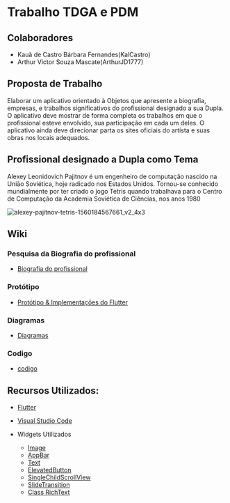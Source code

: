 # Trabalho TDGA e PDM

## Colaboradores
- Kauã de Castro Bárbara Fernandes(KalCastro)
- Arthur Victor Souza Mascate(ArthurJD1777)

## Proposta de Trabalho
Elaborar um aplicativo orientado à Objetos que apresente a biografia, empresas, e   trabalhos significativos do profissional designado a sua Dupla. O aplicativo deve mostrar de forma completa os trabalhos em que o profissional esteve envolvido, sua participação em cada um deles. O aplicativo ainda deve direcionar parta os sites oficiais do artista e suas obras nos locais adequados.

## Profissional designado a Dupla como Tema

Alexey Leonidovich Pajitnov é um engenheiro de computação nascido na União Soviética, hoje radicado nos Estados Unidos. Tornou-se conhecido mundialmente por ter criado o jogo Tetris quando trabalhava para o Centro de Computação da Academia Soviética de Ciências, nos anos 1980

  ![alexey-pajitnov-tetris-1560184567661_v2_4x3](https://github.com/user-attachments/assets/ceade7b2-efc3-4ed4-9027-841754514251)

## Wiki

### Pesquisa da Biografia do profissional
- [Biografia do profissional](https://github.com/KalCastro/Trabalho_mobile/wiki/Biografia-do-profissional)

### Protótipo
- [Protótipo & Implementações do Flutter](https://github.com/KalCastro/Trabalho_mobile/wiki/Prototipo-&-Implementa%C3%A7%C3%B5es-do-Flutter)

### Diagramas
- [Diagramas](https://github.com/KalCastro/Trabalho_mobile/wiki/Diagramas)

### Codigo
- [codigo](https://github.com/KalCastro/Trabalho_mobile/wiki/codigo)

## Recursos Utilizados:

- [Flutter](https://flutter.dev/)

- [Visual Studio Code](https://code.visualstudio.com/)

- Widgets Utilizados
  
  - [Image](https://api.flutter.dev/flutter/widgets/Image-class.html)
  - [AppBar](https://api.flutter.dev/flutter/material/AppBar-class.html)
  - [Text](https://api.flutter.dev/flutter/widgets/Text-class.html)
  - [ElevatedButton](https://api.flutter.dev/flutter/material/ElevatedButton-class.html)
  - [SingleChildScrollView](https://api.flutter.dev/flutter/widgets/SingleChildScrollView-class.html)
  - [SlideTransition](https://api.flutter.dev/flutter/widgets/SlideTransition-class.html?_gl=1*a6bber*_ga*MTAyMTk5MjE0Ni4xNzI5NTA2MzU5*_ga_04YGWK0175*MTcyOTUxMDAwNS4yLjEuMTcyOTUxMDkyOC4wLjAuMA)
  - [Class RichText](https://api.flutter.dev/flutter/widgets/RichText-class.html?_gl=1*1g4ctmv*_ga*MTAyMTk5MjE0Ni4xNzI5NTA2MzU5*_ga_04YGWK0175*MTcyOTUxMDAwNS4yLjEuMTcyOTUxMjA5Ny4wLjAuMA..)
